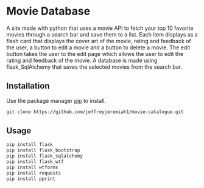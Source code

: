 # Movie Database

A  site made with python that uses a movie API to fetch your top 10 favorite movies through a search bar and save them to a list. Each item displays as a flash card that displays the cover art of the movie, rating and feedback of the user, a button to edit a movie and a button to delete a movie. The edit button takes the user to the edit page which allows the user to edit the rating and feedback of the movie. A database is made using flask_SqlAlchemy that saves the selected movies from the search bar.

## Installation

Use the package manager [pip](https://pip.pypa.io/en/stable/) to install.

```bash
git clone https://github.com/jeffreyjeremiah1/movie-catalogue.git

```

## Usage

```bash
pip install flask
pip install flask_bootstrap
pip install flask_sqlalchemy
pip install flask_wtf
pip install wtforms
pip install requests
pip install pprint


